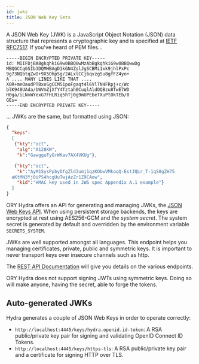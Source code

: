 ```yaml
---
id: jwks
title: JSON Web Key Sets
---
```


A JSON Web Key (JWK) is a JavaScript Object Notation (JSON) data structure that
represents a cryptographic key and is specified at
[IETF RFC7517](https://tools.ietf.org/html/rfc7517). If you've heard of PEM
files...

```
-----BEGIN ENCRYPTED PRIVATE KEY-----
id: MIIFDjBABgkqhkiG9w0BBQ0wMzAbBgkqhkiG9w0BBQwwDg
MBQGCCqGSIb3DQMHBAgD1kGN4ZslJgSCBMi1xk9jhlPxPc
9g73NQbtqZwI+9X5OhpSg/2ALxlCCjbqvzgSu8gfFZ4yo+
A .... MANY LINES LIKE THAT ....
X0R+meOaudPTBxoSgCCM51poFgaqt4l6VlTN4FRpj+c/Wc
blK948UAda/bWVmZjXfY4Tztah0CuqlAldOQBzu8TwE7WD
H0ga/iLNvWYexG7FHLRiq5hTj0g9mUPEbeTXuPtOkTEb/0
GEs=
-----END ENCRYPTED PRIVATE KEY-----
```

... JWKs are the same, but formatted using JSON:

```json
{
  "keys":
  [
   {"kty":"oct",
    "alg":"A128KW",
    "k":"GawgguFyGrWKav7AX4VKUg"},

   {"kty":"oct",
    "k":"AyM1SysPpbyDfgZld3umj1qzKObwVMkoqQ-EstJQLr_T-1qS0gZH75
  aKtMN3Yj0iPS4hcgUuTwjAzZr1Z9CAow",
    "kid":"HMAC key used in JWS spec Appendix A.1 example"}
  ]
}
```

ORY Hydra offers an API for generating and managing JWKs, the
[JSON Web Keys API](./reference/api.mdx). When using persistent storage
backends, the keys are encrypted at rest using AES256-GCM and _the system
secret_. The system secret is generated by default and overridden by the
environment variable `SECRETS_SYSTEM`.

JWKs are well supported amongst all languages. This endpoint helps you managing
certificates, private, public and symmetric keys. It is important to never
transport keys over insecure channels such as http.

The [REST API Documentation](./reference/api.mdx) will give you details on the
various endpoints.

ORY Hydra does not support signing JWTs using symmetric keys. Doing so will make
anyone, having the secret, able to forge the tokens.

## Auto-generated JWKs

Hydra generates a couple of JSON Web Keys in order to operate correctly:

- `http://localhost:4445/keys/hydra.openid.id-token`: A RSA public/private key
  pair for signing and validating OpenID Connect ID Tokens.
- `http://localhost:4445/keys/https-tls`: A RSA public/private key pair and a
  certificate for signing HTTP over TLS.
